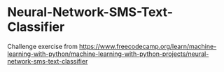 # Neural-Network-SMS-Text-Classifier

Challenge exercise from https://www.freecodecamp.org/learn/machine-learning-with-python/machine-learning-with-python-projects/neural-network-sms-text-classifier

